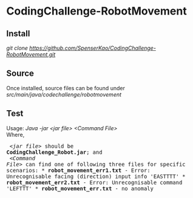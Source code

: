 # CodingChallenge-RobotMovement

## Install
_git clone https://github.com/SpenserKao/CodingChallenge-RobotMovement.git_
  
## Source
Once installed, source files can be found under _src/main/java/codechallenge/robotmovement_

## Test
   Usage: _Java -jar &lt;jar file&gt; &lt;Command File&gt;_<br/>
	 Where, 
	 <pre>
		_&lt;jar file&gt;_ should be __CodingChallenge_Robot.jar__; and <br/>
		_&lt;Command File&gt;_ can find one of following three files for specific scenarios:
		   * __robot_movement_err1.txt__ - Error: Unrecognisable facing (direction) input info 'EASTTTT'
		   * __robot_movement_err2.txt__ - Error: Unrecognisable command 'LEFTTT'
		   * __robot_movement_err.txt__ - no anomaly	
	</pre>
